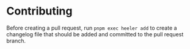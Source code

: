 # Contributing

Before creating a pull request, run `pnpm exec heeler add` to create a changelog file that should be added and committed to the pull request branch.
